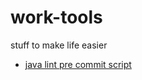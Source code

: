 # work-tools
stuff to make life easier

* [java lint pre commit script](..blob/master/scripts/sh/git/hooks/README.md)

